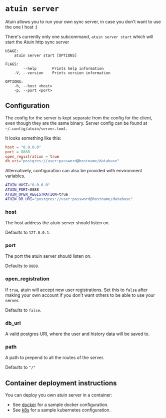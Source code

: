 # `atuin server`

Atuin allows you to run your own sync server, in case you don't want to use the
one I host :)

There's currently only one subcommand, `atuin server start` which will start the
Atuin http sync server

```
USAGE:
    atuin server start [OPTIONS]

FLAGS:
        --help       Prints help information
    -V, --version    Prints version information

OPTIONS:
    -h, --host <host>
    -p, --port <port>
```

## Configuration

The config for the server is kept separate from the config for the client, even
though they are the same binary. Server config can be found at
`~/.config/atuin/server.toml`.

It looks something like this:

```toml
host = "0.0.0.0"
port = 8888
open_registration = true
db_uri="postgres://user:password@hostname/database"
```

Alternatively, configuration can also be provided with environment variables.

```sh
ATUIN_HOST="0.0.0.0"
ATUIN_PORT=8888
ATUIN_OPEN_REGISTRATION=true
ATUIN_DB_URI="postgres://user:password@hostname/database"
```

### host

The host address the atuin server should listen on.

Defaults to `127.0.0.1`.

### port

The port the atuin server should listen on.

Defaults to `8888`.

### open_registration

If `true`, atuin will accept new user registrations.
Set this to `false` after making your own account if you don't want others to be
able to use your server.

Defaults to `false`.

### db_uri

A valid postgres URI, where the user and history data will be saved to.

### path

A path to prepend to all the routes of the server.

Defaults to `"/"`

## Container deployment instructions

You can deploy you own atuin server in a container:

* See [docker](docker.md) for a sample docker configuration.
* See [k8s](k8s.md) for a sample kubernetes configuration.
